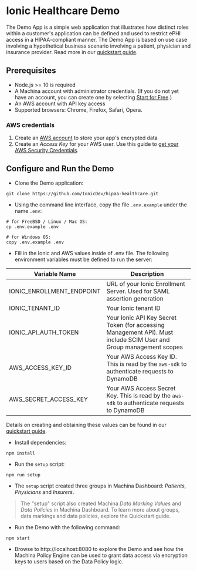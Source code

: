# Ionic Healthcare Demo

The Demo App is a simple web application that illustrates how distinct roles within a customer's application can be defined and used to restrict ePHI access in a HIPAA-compliant manner. The Demo App is based on use case involving a hypothetical business scenario involving a patient, physician and insurance provider. Read more in our [quickstart guide](https://ionic.com/developers/hipaa-example-application-setup/).

## Prerequisites
- Node.js >= 10 is required
- A Machina account with administrator credentials. (If you do not yet have an account, you can create one by selecting [Start for Free](https://ionic.com/start-for-free/).)
- An AWS account with API key access
- Supported browsers: Chrome, Firefox, Safari, Opera.

### AWS credentials
1. Create an [AWS account](https://portal.aws.amazon.com/billing/signup) to store your app's encrypted data
2. Create an _Access Key_ for your AWS user. Use this guide to [get your AWS Security Credentials](https://docs.aws.amazon.com/general/latest/gr/aws-sec-cred-types.html#access-keys-and-secret-access-keys).

## Configure and Run the Demo

- Clone the Demo application:
```
git clone https://github.com/IonicDev/hipaa-healthcare.git
```

- Using the command line interface, copy the file `.env.example` under the name `.env`:
```
# for FreeBSD / Linux / Mac OS:
cp .env.example .env

# for Windows OS:
copy .env.example .env

```
- Fill in the Ionic and AWS values inside of .env file. The following environment variables must be defined to run the server:

| Variable Name | Description |
| ------------- | ------------ |
| IONIC_ENROLLMENT_ENDPOINT | URL of your Ionic Enrollment Server. Used for SAML assertion generation |
| IONIC_TENANT_ID | Your Ionic tenant ID |
| IONIC_API_AUTH_TOKEN | Your Ionic API Key Secret Token (for accessing Management API). Must include SCIM User and Group management scopes |
| AWS_ACCESS_KEY_ID | Your AWS Access Key ID. This is read by the `aws-sdk` to authenticate requests to DynamoDB |
| AWS_SECRET_ACCESS_KEY | Your AWS Access Secret Key. This is read by the `aws-sdk` to authenticate requests to DynamoDB |

Details on creating and obtaining these values can be found in our [quickstart guide](https://ionic.com/developers/hipaa-example-application-setup/).

- Install dependencies:

```
npm install
```

- Run the `setup` script:
```
npm run setup
```

- The `setup` script created three groups in Machina Dashboard: _Patients_, _Physicians_ and _Insurers_.

> The "setup" script also created Machina _Data Marking Values_ and  _Data Policies_ in Machina Dashboard. To learn more about groups, data markings and data policies, explore the Quickstart guide.


-  Run the Demo with the following command:

```
npm start
```
- Browse to http://localhost:8080 to explore the Demo and see how the Machina Policy Engine can be used to grant data access via encryption keys to users based on the Data Policy logic.
